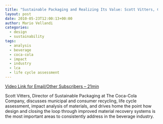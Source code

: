 ```yaml
---
title: "Sustainable Packaging and Realizing Its Value: Scott Vitters, Coca-Cola"
layout: post
date: 2010-05-23T12:00:13+00:00
author: Mario Vellandi
categories:
  - design
  - sustainability
tags:
  - analysis
  - beverage
  - coca-cola
  - impact
  - industry
  - lca
  - life cycle assessment
---
```

[Video Link for Email/Other Subscribers &#8211; 21min](http://vimeo.com/11407541)

Scott Vitters, Director of Sustainable Packaging at The Coca-Cola Company, discusses municipal and consumer recycling, life cycle assessment, impact analysis of materials, and drives home the point how design and closing the loop through improved material recovery systems is the most important areas to consistently address in the beverage industry.
